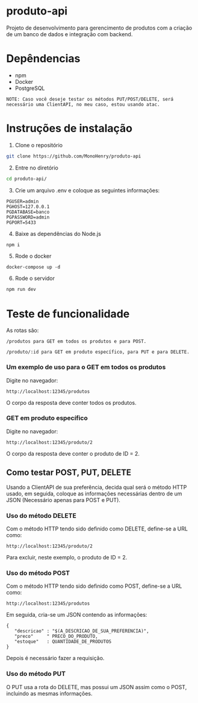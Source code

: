 # produto-api

Projeto de desenvolvimento para gerencimento de produtos com a criação de um banco de dados e integração com backend.

# Depêndencias
- npm
- Docker
- PostgreSQL
```
NOTE: Caso você deseje testar os métodos PUT/POST/DELETE, será necessário uma ClientAPI, no meu caso, estou usando atac.
```
# Instruções de instalação

1. Clone o repositório
```bash 
git clone https://github.com/MonoHenry/produto-api
```

2. Entre no diretório
```bash
cd produto-api/
```

3. Crie um arquivo .env e coloque as seguintes informações:
```
PGUSER=admin
PGHOST=127.0.0.1
PGDATABASE=banco
PGPASSWORD=admin
PGPORT=5433
```

4. Baixe as dependências do Node.js
```bash
npm i
```

5. Rode o docker
```
docker-compose up -d
```

6. Rode o servidor
```bash
npm run dev
```

# Teste de funcionalidade

As rotas são:
```
/produtos para GET em todos os produtos e para POST.

/produto/:id para GET em produto específico, para PUT e para DELETE.
```
### Um exemplo de uso para o GET em todos os produtos

Digite no navegador: 
```
http://localhost:12345/produtos
```

O corpo da resposta deve conter todos os produtos.

### GET em produto específico

Digite no navegador: 
```
http://localhost:12345/produto/2
```

O corpo da resposta deve conter o produto de ID = 2.

## Como testar POST, PUT, DELETE

Usando a ClientAPI de sua preferência, decida qual será o método HTTP usado, em seguida, coloque as informações necessárias dentro de um JSON (Necessário apenas para POST e PUT).

### Uso do método DELETE

Com o método HTTP tendo sido definido como DELETE, define-se a URL como:

```
http://localhost:12345/produto/2
```

Para excluir, neste exemplo, o produto de ID = 2.

### Uso do método POST

Com o método HTTP tendo sido definido como POST, define-se a URL como:
```
http://localhost:12345/produtos
```
Em seguida, cria-se um JSON contendo as informações:
```
{
   "descricao" : "$(A_DESCRICAO_DE_SUA_PREFERENCIA)",
   "preco"     " PRECO_DO_PRODUTO,
   "estoque"   : QUANTIDADE_DE_PRODUTOS
}
```

Depois é necessário fazer a requisição.

### Uso do método PUT

O PUT usa a rota do DELETE, mas possui um JSON assim como o POST, incluindo as mesmas informações.

